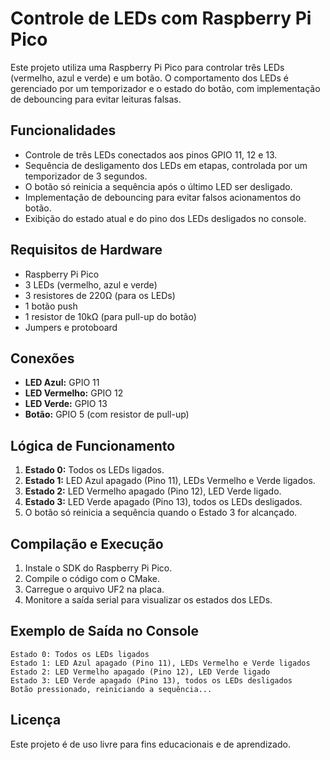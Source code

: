 # Controle de LEDs com Raspberry Pi Pico

Este projeto utiliza uma Raspberry Pi Pico para controlar três LEDs (vermelho, azul e verde) e um botão. O comportamento dos LEDs é gerenciado por um temporizador e o estado do botão, com implementação de debouncing para evitar leituras falsas.

## Funcionalidades

- Controle de três LEDs conectados aos pinos GPIO 11, 12 e 13.
- Sequência de desligamento dos LEDs em etapas, controlada por um temporizador de 3 segundos.
- O botão só reinicia a sequência após o último LED ser desligado.
- Implementação de debouncing para evitar falsos acionamentos do botão.
- Exibição do estado atual e do pino dos LEDs desligados no console.

## Requisitos de Hardware

- Raspberry Pi Pico
- 3 LEDs (vermelho, azul e verde)
- 3 resistores de 220Ω (para os LEDs)
- 1 botão push
- 1 resistor de 10kΩ (para pull-up do botão)
- Jumpers e protoboard

## Conexões

- **LED Azul:** GPIO 11
- **LED Vermelho:** GPIO 12
- **LED Verde:** GPIO 13
- **Botão:** GPIO 5 (com resistor de pull-up)

## Lógica de Funcionamento

1. **Estado 0:** Todos os LEDs ligados.
2. **Estado 1:** LED Azul apagado (Pino 11), LEDs Vermelho e Verde ligados.
3. **Estado 2:** LED Vermelho apagado (Pino 12), LED Verde ligado.
4. **Estado 3:** LED Verde apagado (Pino 13), todos os LEDs desligados.
5. O botão só reinicia a sequência quando o Estado 3 for alcançado.

## Compilação e Execução

1. Instale o SDK do Raspberry Pi Pico.
2. Compile o código com o CMake.
3. Carregue o arquivo UF2 na placa.
4. Monitore a saída serial para visualizar os estados dos LEDs.

## Exemplo de Saída no Console

```
Estado 0: Todos os LEDs ligados
Estado 1: LED Azul apagado (Pino 11), LEDs Vermelho e Verde ligados
Estado 2: LED Vermelho apagado (Pino 12), LED Verde ligado
Estado 3: LED Verde apagado (Pino 13), todos os LEDs desligados
Botão pressionado, reiniciando a sequência...
```

## Licença

Este projeto é de uso livre para fins educacionais e de aprendizado.

